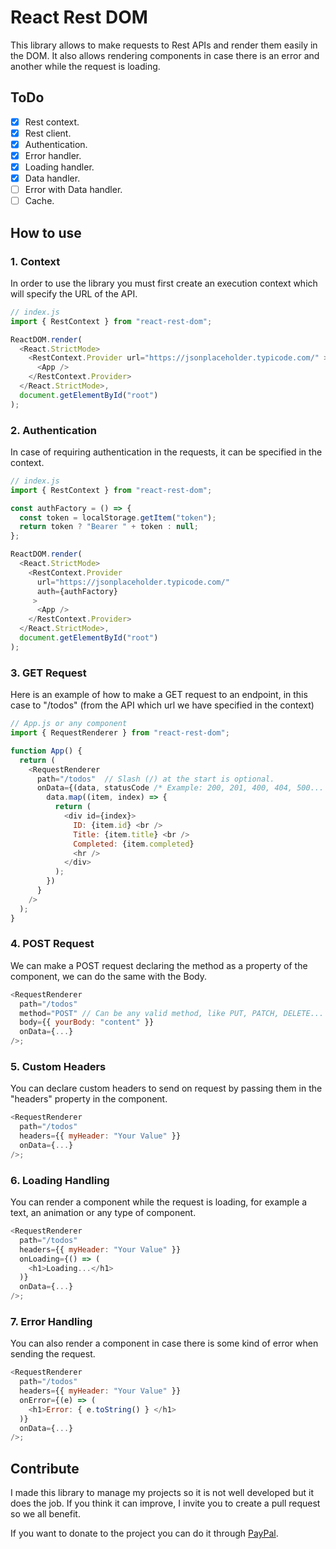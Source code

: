 # React Rest DOM

This library allows to make requests to Rest APIs and render them easily in the DOM. It also allows rendering components in case there is an error and another while the request is loading.

## ToDo

- [x] Rest context.
- [x] Rest client.  
- [x] Authentication.
- [x] Error handler.
- [x] Loading handler.
- [x] Data handler. 
- [ ] Error with Data handler.
- [ ] Cache.

## How to use

### 1. Context

In order to use the library you must first create an execution context which will specify the URL of the API.

```javascript
// index.js
import { RestContext } from "react-rest-dom";

ReactDOM.render(
  <React.StrictMode>
    <RestContext.Provider url="https://jsonplaceholder.typicode.com/" >
      <App />
    </RestContext.Provider>
  </React.StrictMode>,
  document.getElementById("root")
);
```

### 2. Authentication

In case of requiring authentication in the requests, it can be specified in the context.

```javascript
// index.js
import { RestContext } from "react-rest-dom";

const authFactory = () => {
  const token = localStorage.getItem("token");
  return token ? "Bearer " + token : null;
};

ReactDOM.render(
  <React.StrictMode>
    <RestContext.Provider 
      url="https://jsonplaceholder.typicode.com/" 
      auth={authFactory}
     >
      <App />
    </RestContext.Provider>
  </React.StrictMode>,
  document.getElementById("root")
);
```

### 3. GET Request

Here is an example of how to make a GET request to an endpoint, in this case to "/todos" (from the API which url we have specified in the context)

```javascript
// App.js or any component
import { RequestRenderer } from "react-rest-dom";

function App() {
  return (
    <RequestRenderer
      path="/todos"  // Slash (/) at the start is optional.
      onData={(data, statusCode /* Example: 200, 201, 400, 404, 500... */) =>
        data.map((item, index) => {
          return (
            <div id={index}>
              ID: {item.id} <br />
              Title: {item.title} <br />
              Completed: {item.completed}
              <hr />
            </div>
          );
        })
      }
    />
  );
}
```

### 4. POST Request

We can make a POST request declaring the method as a property of the component, we can do the same with the Body.

```javascript
<RequestRenderer
  path="/todos"
  method="POST" // Can be any valid method, like PUT, PATCH, DELETE...
  body={{ yourBody: "content" }}
  onData={...}
/>;

```

### 5. Custom Headers

You can declare custom headers to send on request by passing them in the "headers" property in the component.

```javascript
<RequestRenderer
  path="/todos"
  headers={{ myHeader: "Your Value" }}
  onData={...}
/>;
```

### 6. Loading Handling

You can render a component while the request is loading, for example a text, an animation or any type of component.

```javascript
<RequestRenderer
  path="/todos"
  headers={{ myHeader: "Your Value" }}
  onLoading={() => (
    <h1>Loading...</h1>
  )}
  onData={...}
/>;
```

### 7. Error Handling

You can also render a component in case there is some kind of error when sending the request.

```javascript
<RequestRenderer
  path="/todos"
  headers={{ myHeader: "Your Value" }}
  onError={(e) => (
    <h1>Error: { e.toString() } </h1>
  )}
  onData={...}
/>;
```

## Contribute

I made this library to manage my projects so it is not well developed but it does the job. If you think it can improve, I invite you to create a pull request so we all benefit.  

If you want to donate to the project you can do it through [PayPal](https://paypal.me/sammwy).
